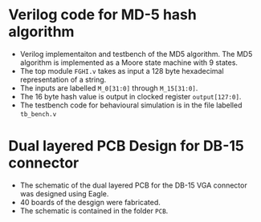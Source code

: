 # Verilog code for MD-5 hash algorithm 
* Verilog implementaiton and testbench of the MD5 algorithm. The MD5 algorithm is implemented as a Moore state machine with 9 states.
* The top module `FGHI.v` takes as input a 128 byte hexadecimal representation of a string.
* The inputs are labelled `M_0[31:0]` through `M_15[31:0]`.
* The 16 byte hash value is output in clocked register `output[127:0]`.
* The testbench code for behavioural simulation is in the file labelled `tb_bench.v`

# Dual layered PCB Design for DB-15 connector
* The schematic of the dual layered PCB for the DB-15 VGA connector was designed using Eagle.
* 40 boards of the desgign were fabricated.
* The schematic is contained in the folder `PCB`.
